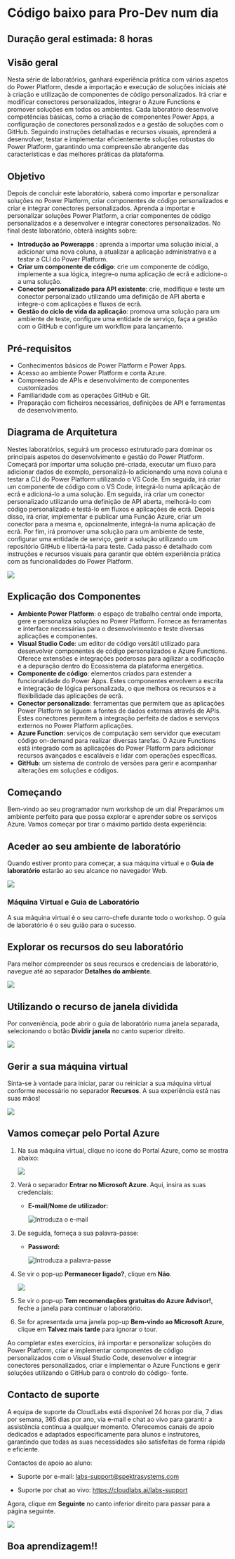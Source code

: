 # Código baixo para Pro-Dev num dia

## Duração geral estimada: 8 horas

## Visão geral

Nesta série de laboratórios, ganhará experiência prática com vários aspetos do Power Platform, desde a importação e execução de soluções iniciais até à criação e utilização de componentes de código personalizados. Irá criar e modificar conectores personalizados, integrar o Azure Functions e promover soluções em todos os ambientes. Cada laboratório desenvolve competências básicas, como a criação de componentes Power Apps, a configuração de conectores personalizados e a gestão de soluções com o GitHub. Seguindo instruções detalhadas e recursos visuais, aprenderá a desenvolver, testar e implementar eficientemente soluções robustas do Power Platform, garantindo uma compreensão abrangente das características e das melhores práticas da plataforma.

## Objetivo


Depois de concluir este laboratório, saberá como importar e personalizar soluções no Power Platform, criar componentes de código personalizados e criar e integrar conectores personalizados.
Aprenda a importar e personalizar soluções Power Platform, a criar componentes de código personalizados e a desenvolver e integrar conectores personalizados. No final deste laboratório, obterá insights sobre:

 - **Introdução ao Powerapps** : aprenda a importar uma solução inicial, a adicionar uma nova coluna, a atualizar a aplicação administrativa e a testar a CLI do Power Platform.
 - **Criar um componente de código**: crie um componente de código, implemente a sua lógica, integre-o numa aplicação de ecrã e adicione-o a uma solução.
 - **Conector personalizado para API existente**: crie, modifique e teste um conector personalizado utilizando uma definição de API aberta e integre-o com aplicações e fluxos de ecrã.
 - **Gestão do ciclo de vida da aplicação**: promova uma solução para um ambiente de teste, configure uma entidade de serviço, faça a gestão com o GitHub e configure um workflow para lançamento.

## Pré-requisitos

- Conhecimentos básicos de Power Platform e Power Apps.
- Acesso ao ambiente Power Platform e conta Azure.
- Compreensão de APIs e desenvolvimento de componentes customizados
- Familiaridade com as operações GitHub e Git.
- Preparação com ficheiros necessários, definições de API e ferramentas de desenvolvimento.

## Diagrama de Arquitetura

Nestes laboratórios, seguirá um processo estruturado para dominar os principais aspetos do desenvolvimento e gestão do Power Platform. Começará por importar uma solução pré-criada, executar um fluxo para adicionar dados de exemplo, personalizá-lo adicionando uma nova coluna e testar a CLI do Power Platform utilizando o VS Code. Em seguida, irá criar um componente de código com o VS Code, integrá-lo numa aplicação de ecrã e adicioná-lo a uma solução. Em seguida, irá criar um conector personalizado utilizando uma definição de API aberta, melhorá-lo com código personalizado e testá-lo em fluxos e aplicações de ecrã. Depois disso, irá criar, implementar e publicar uma Função Azure, criar um conector para a mesma e, opcionalmente, integrá-la numa aplicação de ecrã. Por fim, irá promover uma solução para um ambiente de teste, configurar uma entidade de serviço, gerir a solução utilizando um repositório GitHub e libertá-la para teste. Cada passo é detalhado com instruções e recursos visuais para garantir que obtém experiência prática com as funcionalidades do Power Platform.


 ![](./images/low_code_in_a_day_Architecture_diagram.JPG)


## Explicação dos Componentes

- **Ambiente Power Platform**: o espaço de trabalho central onde importa, gere e personaliza soluções no Power Platform. Fornece as ferramentas e interface necessárias para o desenvolvimento e teste
 diversas aplicações e componentes.
- **Visual Studio Code**: um editor de código versátil utilizado para desenvolver componentes de código personalizados e Azure Functions. Oferece extensões e integrações poderosas para agilizar a codificação e a depuração dentro do
 Ecossistema da plataforma energética.
- **Componente de código**: elementos criados para estender a funcionalidade do Power Apps. Estes componentes envolvem a escrita e integração de lógica personalizada, o que melhora os recursos e a flexibilidade das aplicações de ecrã.
- **Conector personalizado**: ferramentas que permitem que as aplicações Power Platform se liguem a fontes de dados externas através de APIs. Estes conectores permitem a integração perfeita de dados e serviços externos no Power Platform
 aplicações.
- **Azure Function**: serviços de computação sem servidor que executam código on-demand para realizar diversas tarefas. O Azure Functions está integrado com as aplicações do Power Platform para adicionar recursos avançados e escaláveis ​​e lidar com
 operações específicas.
- **GitHub**: um sistema de controlo de versões para gerir e acompanhar alterações em soluções e códigos.

## Começando

Bem-vindo ao seu programador num workshop de um dia! Preparámos um ambiente perfeito para que possa explorar e aprender sobre os serviços Azure. Vamos começar por tirar o máximo partido desta experiência:

## Aceder ao seu ambiente de laboratório

Quando estiver pronto para começar, a sua máquina virtual e o **Guia de laboratório** estarão ao seu alcance no navegador Web.

![](./images/GS6.png)

### Máquina Virtual e Guia de Laboratório

A sua máquina virtual é o seu carro-chefe durante todo o workshop. O guia de laboratório é o seu guião para o sucesso.

## Explorar os recursos do seu laboratório

Para melhor compreender os seus recursos e credenciais de laboratório, navegue até ao separador **Detalhes do ambiente**.

![](./images/GS20.png)

## Utilizando o recurso de janela dividida

Por conveniência, pode abrir o guia de laboratório numa janela separada, selecionando o botão **Dividir janela** no canto superior direito.

![](./images/GS8.png)

## Gerir a sua máquina virtual

Sinta-se à vontade para iniciar, parar ou reiniciar a sua máquina virtual conforme necessário no separador **Recursos**. A sua experiência está nas suas mãos!

![](./images/GS5.png)

## Vamos começar pelo Portal Azure

1. Na sua máquina virtual, clique no ícone do Portal Azure, como se mostra abaixo:

   ![](./images/GS1.png)

2. Verá o separador **Entrar no Microsoft Azure**. Aqui, insira as suas credenciais:

    - **E-mail/Nome de utilizador:** <inject key="AzureAdUserEmail"></inject>

      ![](./images/GS2.png "Introduza o e-mail")

3. De seguida, forneça a sua palavra-passe:

    - **Password:** <inject key="AzureAdUserPassword"></inject>

      ![](./images/GS3.png "Introduza a palavra-passe")

4. Se vir o pop-up **Permanecer ligado?**, clique em **Não**.

   ![](./images/GS9.png)

5. Se vir o pop-up **Tem recomendações gratuitas do Azure Advisor!**, feche a janela para continuar o laboratório.

6. Se for apresentada uma janela pop-up **Bem-vindo ao Microsoft Azure**, clique em **Talvez mais tarde** para ignorar o tour.

Ao completar estes exercícios, irá importar e personalizar soluções do Power Platform, criar e implementar componentes de código personalizados com o Visual Studio Code, desenvolver e integrar conectores personalizados, criar e implementar o Azure Functions e gerir soluções utilizando o GitHub para o controlo do código- fonte.

## Contacto de suporte

A equipa de suporte da CloudLabs está disponível 24 horas por dia, 7 dias por semana, 365 dias por ano, via e-mail e chat ao vivo para garantir a assistência contínua a qualquer momento. Oferecemos canais de apoio dedicados e adaptados especificamente para alunos e instrutores, garantindo que todas as suas necessidades são satisfeitas de forma rápida e eficiente.

Contactos de apoio ao aluno:

- Suporte por e-mail: labs-support@spektrasystems.com

- Suporte por chat ao vivo: https://cloudlabs.ai/labs-support

Agora, clique em **Seguinte** no canto inferior direito para passar para a página seguinte.

![](./images/GS4.png)

## Boa aprendizagem!!
